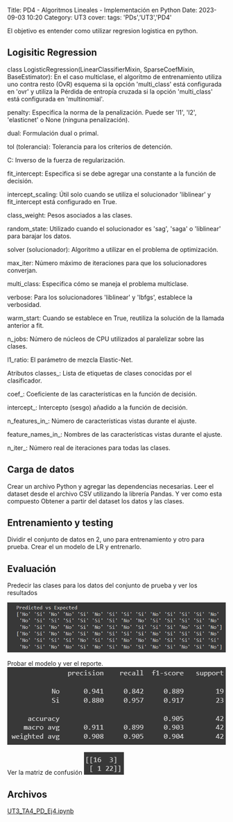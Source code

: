 Title: PD4 - Algoritmos Lineales - Implementación en Python
Date: 2023-09-03 10:20
Category: UT3
cover:
tags: 'PDs','UT3','PD4' 

El objetivo es entender como utilizar regresion logistica en python.

## Logisitic Regression
class LogisticRegression(LinearClassifierMixin, SparseCoefMixin, BaseEstimator):
En el caso multiclase, el algoritmo de entrenamiento utiliza uno contra resto (OvR)
esquema si la opción 'multi_class' está configurada en 'ovr' y utiliza la Pérdida de entropía
cruzada si la opción 'multi_class' está configurada en 'multinomial'.

penalty: Especifica la norma de la penalización. Puede ser 'l1', 'l2', 'elasticnet' o None
(ninguna penalización).

dual: Formulación dual o primal.

tol (tolerancia): Tolerancia para los criterios de detención.

C: Inverso de la fuerza de regularización.

fit_intercept: Especifica si se debe agregar una constante a la función de decisión.

intercept_scaling: Útil solo cuando se utiliza el solucionador 'liblinear' y fit_intercept está
configurado en True.

class_weight: Pesos asociados a las clases.

random_state: Utilizado cuando el solucionador es 'sag', 'saga' o 'liblinear' para barajar los
datos.

solver (solucionador): Algoritmo a utilizar en el problema de optimización.

max_iter: Número máximo de iteraciones para que los solucionadores converjan.

multi_class: Especifica cómo se maneja el problema multiclase.

verbose: Para los solucionadores 'liblinear' y 'lbfgs', establece la verbosidad.

warm_start: Cuando se establece en True, reutiliza la solución de la llamada anterior a fit.

n_jobs: Número de núcleos de CPU utilizados al paralelizar sobre las clases.

l1_ratio: El parámetro de mezcla Elastic-Net.

Atributos
classes_: Lista de etiquetas de clases conocidas por el clasificador.

coef_: Coeficiente de las características en la función de decisión.

intercept_: Intercepto (sesgo) añadido a la función de decisión.

n_features_in_: Número de características vistas durante el ajuste.

feature_names_in_: Nombres de las características vistas durante el ajuste.

n_iter_: Número real de iteraciones para todas las clases.

## Carga de datos
Crear un archivo Python y agregar las dependencias necesarias.
Leer el dataset desde el archivo CSV utilizando la librería Pandas. Y ver como esta
compuesto
Obtener a partir del dataset los datos y las clases.

## Entrenamiento y testing
Dividir el conjunto de datos en 2, uno para entrenamiento y otro para prueba.
Crear el un modelo de LR y entrenarlo.

## Evaluación
Predecir las clases para los datos del conjunto de prueba y ver los resultados

![PredictedVsExpected](https://github.com/gcabrera243/portafolioIA/blob/main/content/UT3/PDs/PD4/PredictedVsExpected.png?raw=true)

Probar el modelo y ver el reporte.
![Report](https://github.com/gcabrera243/portafolioIA/blob/main/content/UT3/PDs/PD4/Report.png?raw=true)

Ver la matriz de confusión
![Matrix](https://github.com/gcabrera243/portafolioIA/blob/main/content/UT3/PDs/PD4/Matrix.png?raw=true)


## Archivos
[UT3_TA4_PD_Ej4.ipynb](https://github.com/gcabrera243/portafolioIA/blob/main/content/UT3/PDs/PD4/UT3_TA4_PD_Ej4.ipynb?raw=true)
